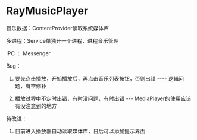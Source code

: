 # RayMusicPlayer

音乐数据：ContentProvider读取系统媒体库

多进程：Service单独开一个进程，进程音乐管理

IPC ： Messenger

Bug：

1. 要先点击播放，开始播放后，再点击音乐列表按钮，否则出错  ---- 逻辑问题，有空修补

2. 播放过程中不定时出错，有时没问题，有时出错 --- MediaPlayer的使用应该有没注意到的地方

待改进：

1. 目前进入播放器自动读取媒体库，日后可以添加提示界面

